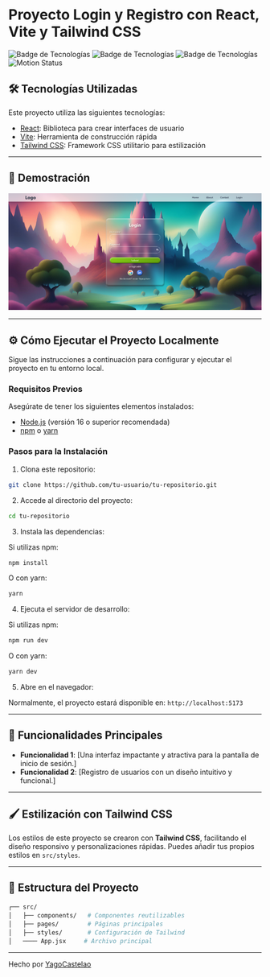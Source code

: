 # Proyecto Login y Registro con React, Vite y Tailwind CSS

![Badge de Tecnologías](https://img.shields.io/badge/React-v18-blue?style=flat-square&logo=react) ![Badge de Tecnologías](https://img.shields.io/badge/TailwindCSS-v3-green?style=flat-square&logo=tailwindcss) ![Badge de Tecnologías](https://img.shields.io/badge/Vite-v4-purple?style=flat-square&logo=vite) ![Motion Status](https://img.shields.io/badge/motion-progress-blue)

## 🛠️ Tecnologías Utilizadas

Este proyecto utiliza las siguientes tecnologías:

- [React](https://reactjs.org/): Biblioteca para crear interfaces de usuario
- [Vite](https://vitejs.dev/): Herramienta de construcción rápida
- [Tailwind CSS](https://tailwindcss.com/): Framework CSS utilitario para estilización

---

## 🚀 Demostración

![Captura del Proyecto](./screenshot.png)


---

## ⚙️ Cómo Ejecutar el Proyecto Localmente

Sigue las instrucciones a continuación para configurar y ejecutar el proyecto en tu entorno local.

### Requisitos Previos
Asegúrate de tener los siguientes elementos instalados:

- [Node.js](https://nodejs.org/) (versión 16 o superior recomendada)
- [npm](https://www.npmjs.com/) o [yarn](https://yarnpkg.com/)

### Pasos para la Instalación

1. Clona este repositorio:

```bash
git clone https://github.com/tu-usuario/tu-repositorio.git
```

2. Accede al directorio del proyecto:

```bash
cd tu-repositorio
```

3. Instala las dependencias:

Si utilizas npm:
```bash
npm install
```

O con yarn:
```bash
yarn
```

4. Ejecuta el servidor de desarrollo:

Si utilizas npm:
```bash
npm run dev
```

O con yarn:
```bash
yarn dev
```

5. Abre en el navegador:

Normalmente, el proyecto estará disponible en: `http://localhost:5173`

---

## 🌟 Funcionalidades Principales

- **Funcionalidad 1**: [Una interfaz impactante y atractiva para la pantalla de inicio de sesión.]
- **Funcionalidad 2**: [Registro de usuarios con un diseño intuitivo y funcional.]

---

## 🖌️ Estilización con Tailwind CSS

Los estilos de este proyecto se crearon con **Tailwind CSS**, facilitando el diseño responsivo y personalizaciones rápidas. Puedes añadir tus propios estilos en `src/styles`.

---

## 🧩 Estructura del Proyecto

```bash
┌── src/
│   ├── components/   # Componentes reutilizables
│   ├── pages/        # Páginas principales
│   ├── styles/       # Configuración de Tailwind
│   ──── App.jsx     # Archivo principal
```

---

Hecho por [YagoCastelao](https://github.com/YagoCastelao)

